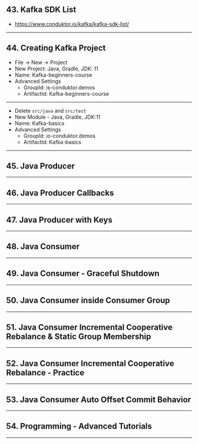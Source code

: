 ## 43. Kafka SDK List
* https://www.conduktor.io/kafka/kafka-sdk-list/
  
***

## 44. Creating Kafka Project

* File -> New -> Project
* New Project: Java, Gradle, JDK: 11
* Name: Kafka-beginners-course
* Advanced Settings
    * GroupId: is-conduktor.demos
    * ArtifactId: Kafka-beginners-course

***

* Delete `src/java` and `src/test`
* New Module - Java, Gradle, JDK:11
* Name: Kafka-basics
* Advanced Settings
    * GroupId: io-conduktor.demos
    * ArtifactId: Kafka-basics

***

## 45. Java Producer

***

## 46. Java Producer Callbacks

***

## 47. Java Producer with Keys

***

## 48. Java Consumer

***

## 49. Java Consumer - Graceful Shutdown

***

## 50. Java Consumer inside Consumer Group

***

## 51. Java Consumer Incremental Cooperative Rebalance & Static Group Membership

***

## 52. Java Consumer Incremental Cooperative Rebalance - Practice

***

## 53. Java Consumer Auto Offset Commit Behavior

***

## 54. Programming - Advanced Tutorials

***

